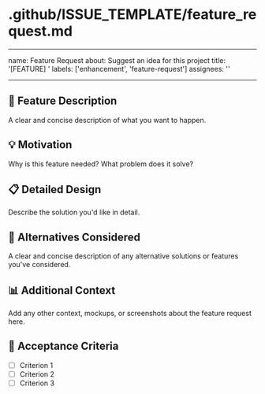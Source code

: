 
# .github/ISSUE_TEMPLATE/feature_request.md
---
name: Feature Request
about: Suggest an idea for this project
title: '[FEATURE] '
labels: ['enhancement', 'feature-request']
assignees: ''

---

## 🚀 Feature Description
A clear and concise description of what you want to happen.

## 💡 Motivation
Why is this feature needed? What problem does it solve?

## 📋 Detailed Design
Describe the solution you'd like in detail.

## 🔄 Alternatives Considered
A clear and concise description of any alternative solutions or features you've considered.

## 📊 Additional Context
Add any other context, mockups, or screenshots about the feature request here.

## 🎯 Acceptance Criteria
- [ ] Criterion 1
- [ ] Criterion 2
- [ ] Criterion 3
